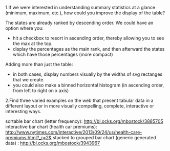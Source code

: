 1.If we were interested in understanding summary statistics at a glance (minimum, maximum, etc.), how could you improve the display of the table?

The states are already ranked by descending order. We could have an option where you:
- hit a checkbox to resort in ascending order, thereby allowing you to see the max at the top.
- display the percentages as the main rank, and then afterward the states which have those percentages (more compact)

Adding more than just the table:
- in both cases, display numbers visually by the widths of svg rectanges that we create.
- you could also make a binned horizontal histogram (in ascending order, from left to right on x axis)

2.Find three varied examples on the web that present tabular data in a different layout or in more visually compelling, complete, interactive or interesting ways.

sortable bar chart (letter frequency): http://bl.ocks.org/mbostock/3885705
interactive bar chart (health car premiums): http://www.nytimes.com/interactive/2013/09/24/us/health-care-premiums.html?_r=2&
stacked to grouped bar chart (generic generated data) : http://bl.ocks.org/mbostock/3943967
